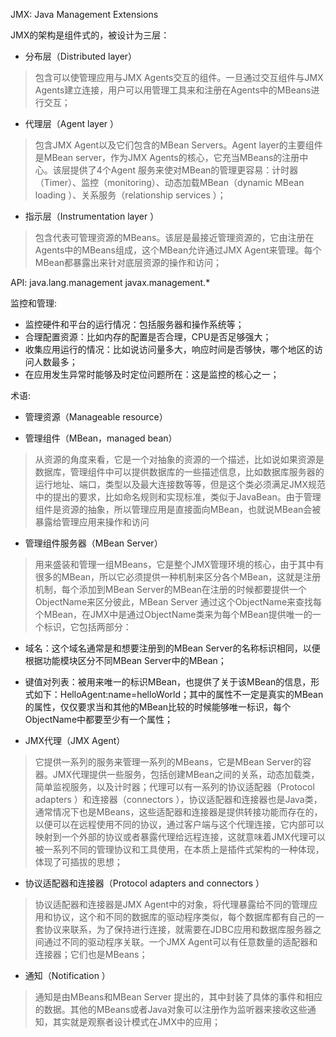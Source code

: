 JMX: Java Management Extensions

JMX的架构是组件式的，被设计为三层：
* 分布层（Distributed layer）
> 包含可以使管理应用与JMX Agents交互的组件。一旦通过交互组件与JMX Agents建立连接，用户可以用管理工具来和注册在Agents中的MBeans进行交互；
* 代理层（Agent layer ）
> 包含JMX Agent以及它们包含的MBean Servers。Agent layer的主要组件是MBean server，作为JMX Agents的核心，它充当MBeans的注册中心。该层提供了4个Agent 服务来使对MBean的管理更容易：计时器（Timer）、监控（monitoring）、动态加载MBean（dynamic MBean loading ）、关系服务（relationship services ）；
* 指示层（Instrumentation layer ）
> 包含代表可管理资源的MBeans。该层是最接近管理资源的，它由注册在Agents中的MBeans组成，这个MBean允许通过JMX Agent来管理。每个MBean都暴露出来针对底层资源的操作和访问；

API:
java.lang.management
javax.management.*

监控和管理:
* 监控硬件和平台的运行情况：包括服务器和操作系统等；
* 合理配置资源：比如内存的配置是否合理，CPU是否足够强大；
* 收集应用运行的情况：比如说访问量多大，响应时间是否够快，哪个地区的访问人数最多；
* 在应用发生异常时能够及时定位问题所在：这是监控的核心之一；

术语:
* 管理资源（Manageable resource）

* 管理组件（MBean，managed bean）
>从资源的角度来看，它是一个对抽象的资源的一个描述，比如说如果资源是数据库，管理组件中可以提供数据库的一些描述信息，比如数据库服务器的运行地址、端口，类型以及最大连接数等等，但是这个类必须满足JMX规范中的提出的要求，比如命名规则和实现标准，类似于JavaBean。由于管理组件是资源的抽象，所以管理应用是直接面向MBean，也就说MBean会被暴露给管理应用来操作和访问

* 管理组件服务器（MBean Server）
> 用来盛装和管理一组MBeans，它是整个JMX管理环境的核心，由于其中有很多的MBean，所以它必须提供一种机制来区分各个MBean，这就是注册机制，每个添加到MBean Server的MBean在注册的时候都要提供一个ObjectName来区分彼此，MBean Server 通过这个ObjectName来查找每个MBean，在JMX中是通过ObjectName类来为每个MBean提供唯一的一个标识，它包括两部分：
* 域名：这个域名通常是和想要注册到的MBean Server的名称标识相同，以便根据功能模块区分不同MBean Server中的MBean；
* 键值对列表：被用来唯一的标识MBean，也提供了关于该MBean的信息，形式如下：HelloAgent:name=helloWorld；其中的属性不一定是真实的MBean的属性，仅仅要求当和其他的MBean比较的时候能够唯一标识，每个ObjectName中都要至少有一个属性；

* JMX代理（JMX Agent）
>它提供一系列的服务来管理一系列的MBeans，它是MBean Server的容器。JMX代理提供一些服务，包括创建MBean之间的关系，动态加载类，简单监视服务，以及计时器；代理可以有一系列的协议适配器（Protocol adapters ）和连接器（connectors ），协议适配器和连接器也是Java类，通常情况下也是MBeans，这些适配器和连接器是提供转接功能而存在的，以便可以在远程使用不同的协议，通过客户端与这个代理连接，它内部可以映射到一个外部的协议或者暴露代理给远程连接，这就意味着JMX代理可以被一系列不同的管理协议和工具使用，在本质上是插件式架构的一种体现，体现了可插拔的思想；

* 协议适配器和连接器（Protocol adapters and connectors ）
> 协议适配器和连接器是JMX Agent中的对象，将代理暴露给不同的管理应用和协议，这个和不同的数据库的驱动程序类似，每个数据库都有自己的一套协议来联系，为了保持进行连接，就需要在JDBC应用和数据库服务器之间通过不同的驱动程序关联。一个JMX Agent可以有任意数量的适配器和连接器；它们也是MBeans；

* 通知（Notification ）
> 通知是由MBeans和MBean Server 提出的，其中封装了具体的事件和相应的数据。其他的MBeans或者Java对象可以注册作为监听器来接收这些通知，其实就是观察者设计模式在JMX中的应用；


